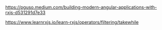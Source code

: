 https://pguso.medium.com/building-modern-angular-applications-with-rxjs-d531291d7e33

https://www.learnrxjs.io/learn-rxjs/operators/filtering/takewhile
